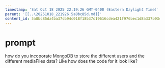 ```yaml
---
timestamp: 'Sat Oct 18 2025 22:19:26 GMT-0400 (Eastern Daylight Time)'
parent: '[[..\20251018_221926.5a8bc85d.md]]'
content_id: 5a8bc85da4ba37cb94c018f18b37c19616cdea421f976bec1d8a337b93c3b3b7
---
```


# prompt

how do you incoporate MongoDB to store the different users and the different mediaFiles data? Like how does the code for it look like?
